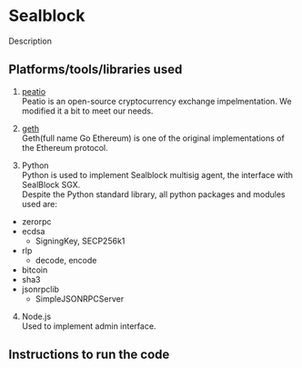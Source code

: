 # Sealblock

Description

## Platforms/tools/libraries used

1. [peatio](https://github.com/InfraexDev/peatio "peatio")  
Peatio is an open-source cryptocurrency exchange impelmentation. We modified it a bit to meet our needs.

2. [geth](https://geth.ethereum.org/ "geth")  
Geth(full name Go Ethereum) is one of the original implementations of the Ethereum protocol.

3. Python  
Python is used to implement Sealblock multisig agent, the interface with SealBlock SGX.  
Despite the Python standard library, all python packages and modules used are:  
  * zerorpc
  * ecdsa
    * SigningKey, SECP256k1
  * rlp
    * decode, encode
  * bitcoin
  * sha3
  * jsonrpclib
    * SimpleJSONRPCServer

4. Node.js  
Used to implement admin interface.

## Instructions to run the code
